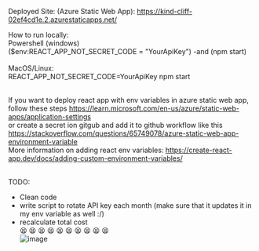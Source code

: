 Deployed Site: (Azure Static Web App):
https://kind-cliff-02ef4cd1e.2.azurestaticapps.net/


How to run locally: <br>
Powershell (windows) <br>
  ($env:REACT_APP_NOT_SECRET_CODE = "YourApiKey") -and (npm start) <br><br>
MacOS/Linux: <br>
  REACT_APP_NOT_SECRET_CODE=YourApiKey npm start <br><br>
 
 If you want to deploy react app with env variables in azure static web app, follow these steps https://learn.microsoft.com/en-us/azure/static-web-apps/application-settings <br> 
 or create a secret ion gitgub and add it to github workflow like this https://stackoverflow.com/questions/65749078/azure-static-web-app-environment-variable<br>
 More information on adding react env variables: https://create-react-app.dev/docs/adding-custom-environment-variables/ <br> <br>

TODO: <br>
- Clean code <br>
- write script to rotate API key each month (make sure that it updates it in my env variable as well :/) <br>
- recalculate total cost <br>
😫
😫
😫
😫
😫
😫
😫
😫
😫
😫 <br>
![image](https://user-images.githubusercontent.com/46355198/223633010-d9f29c07-ee56-439f-9845-d2933c029a9b.png)

